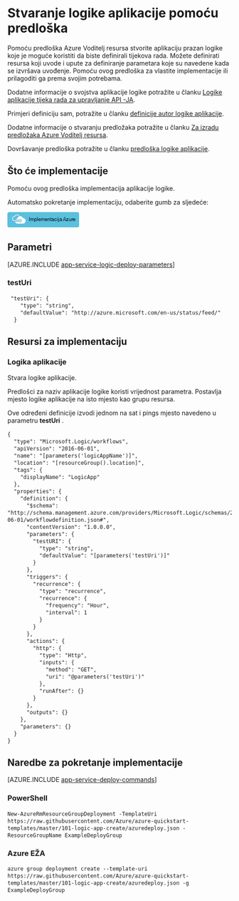 <properties 
    pageTitle="Stvaranje logike aplikacije pomoću predložaka Azure upravljanja resursima u aplikacije servisa za Azure | Microsoft Azure" 
    description="Pomoću predloška Azure Voditelj resursa implementirati aplikaciju prazan logike za definiranje tijekova rada." 
    services="logic-apps" 
    documentationCenter="" 
    authors="MSFTMan" 
    manager="erikre" 
    editor=""/>

<tags 
    ms.service="logic-apps" 
    ms.workload="integration" 
    ms.tgt_pltfrm="na" 
    ms.devlang="na" 
    ms.topic="article" 
    ms.date="07/25/2016" 
    ms.author="deonhe"/>

# <a name="create-a-logic-app-using-a-template"></a>Stvaranje logike aplikacije pomoću predloška

Pomoću predloška Azure Voditelj resursa stvorite aplikaciju prazan logike koje je moguće koristiti da biste definirali tijekova rada. Možete definirati resursa koji uvode i upute za definiranje parametara koje su navedene kada se izvršava uvođenje. Pomoću ovog predloška za vlastite implementacije ili prilagoditi ga prema svojim potrebama.

Dodatne informacije o svojstva aplikacije logike potražite u članku [Logike aplikacije tijeka rada za upravljanje API -JA](https://msdn.microsoft.com/library/azure/mt643788.aspx). 

Primjeri definiciju sam, potražite u članku [definicije autor logike aplikacije](app-service-logic-author-definitions.md). 

Dodatne informacije o stvaranju predložaka potražite u članku [Za izradu predložaka Azure Voditelj resursa](../resource-group-authoring-templates.md).

Dovršavanje predloška potražite u članku [predloška logike aplikacije](https://github.com/Azure/azure-quickstart-templates/blob/master/101-logic-app-create/azuredeploy.json).

## <a name="what-you-will-deploy"></a>Što će implementacije

Pomoću ovog predloška implementacija aplikacije logike.

Automatsko pokretanje implementaciju, odaberite gumb za sljedeće:  

[![Implementacija Azure](media/app-service-logic-arm-provision/deploybutton.png)](https://portal.azure.com/#create/Microsoft.Template/uri/https%3A%2F%2Fraw.githubusercontent.com%2FAzure%2Fazure-quickstart-templates%2Fmaster%2F101-logic-app-create%2Fazuredeploy.json)

## <a name="parameters"></a>Parametri

[AZURE.INCLUDE [app-service-logic-deploy-parameters](../../includes/app-service-logic-deploy-parameters.md)]

### <a name="testuri"></a>testUri

     "testUri": {
        "type": "string",
        "defaultValue": "http://azure.microsoft.com/en-us/status/feed/"
      }
    
## <a name="resources-to-deploy"></a>Resursi za implementaciju

### <a name="logic-app"></a>Logika aplikacije

Stvara logike aplikacije.

Predlošci za naziv aplikacije logike koristi vrijednost parametra. Postavlja mjesto logike aplikacije na isto mjesto kao grupu resursa. 

Ove određeni definicije izvodi jednom na sat i pings mjesto navedeno u parametru **testUri** . 

    {
      "type": "Microsoft.Logic/workflows",
      "apiVersion": "2016-06-01",
      "name": "[parameters('logicAppName')]",
      "location": "[resourceGroup().location]",
      "tags": {
        "displayName": "LogicApp"
      },
      "properties": {
        "definition": {
          "$schema": "http://schema.management.azure.com/providers/Microsoft.Logic/schemas/2016-06-01/workflowdefinition.json#",
          "contentVersion": "1.0.0.0",
          "parameters": {
            "testURI": {
              "type": "string",
              "defaultValue": "[parameters('testUri')]"
            }
          },
          "triggers": {
            "recurrence": {
              "type": "recurrence",
              "recurrence": {
                "frequency": "Hour",
                "interval": 1
              }
            }
          },
          "actions": {
            "http": {
              "type": "Http",
              "inputs": {
                "method": "GET",
                "uri": "@parameters('testUri')"
              },
              "runAfter": {}
            }
          },
          "outputs": {}
        },
        "parameters": {}
      }
    }


## <a name="commands-to-run-deployment"></a>Naredbe za pokretanje implementacije

[AZURE.INCLUDE [app-service-deploy-commands](../../includes/app-service-deploy-commands.md)]

### <a name="powershell"></a>PowerShell

    New-AzureRmResourceGroupDeployment -TemplateUri https://raw.githubusercontent.com/Azure/azure-quickstart-templates/master/101-logic-app-create/azuredeploy.json -ResourceGroupName ExampleDeployGroup

### <a name="azure-cli"></a>Azure EŽA

    azure group deployment create --template-uri https://raw.githubusercontent.com/Azure/azure-quickstart-templates/master/101-logic-app-create/azuredeploy.json -g ExampleDeployGroup


 
